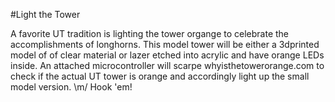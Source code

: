 #Light the Tower

A favorite UT tradition is lighting the tower organge to celebrate the accomplishments of longhorns. This model tower will be either a 3dprinted model of of clear material or lazer etched into acrylic and have orange LEDs inside. An attached microcontroller will scarpe whyisthetowerorange.com to check if the actual UT tower is orange and accordingly light up the small model version. \m/ Hook 'em!
